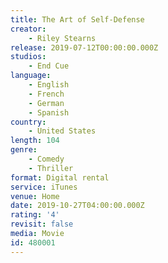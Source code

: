 ```yaml
---
title: The Art of Self-Defense
creator:
    - Riley Stearns
release: 2019-07-12T00:00:00.000Z
studios:
    - End Cue
language:
    - English
    - French
    - German
    - Spanish
country:
    - United States
length: 104
genre:
    - Comedy
    - Thriller
format: Digital rental
service: iTunes
venue: Home
date: 2019-10-27T04:00:00.000Z
rating: '4'
revisit: false
media: Movie
id: 480001
---
```



